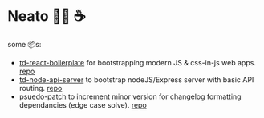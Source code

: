 # Neato 🧑‍💻 ☕

some 📦s: 

- [td-react-boilerplate](https://www.npmjs.com/package/generator-td-react-boilerplate) for bootstrapping modern JS & css-in-js web apps. [repo](github.com/tomdaniels/td-react-boilerplate)
- [td-node-api-server](https://www.npmjs.com/package/generator-td-node-api-server) to bootstrap nodeJS/Express server with basic API routing. [repo](https://github.com/tomdaniels/generator-td-node-api-server)
- [psuedo-patch](https://www.npmjs.com/package/pseudo-patch) to increment minor version for changelog formatting dependancies (edge case solve). [repo](github.com/tomdaniels/pseudo-patch)

